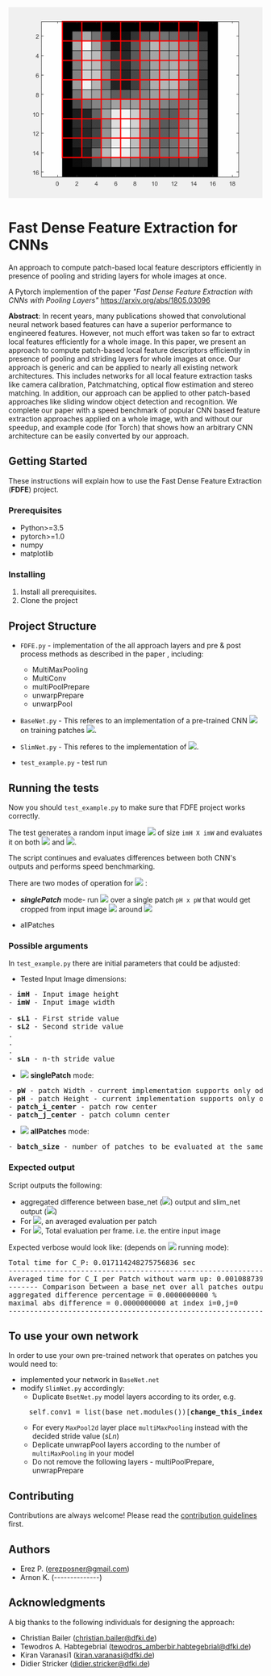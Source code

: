 ![Arnon is the man](Paper/fast_dense.gif)
# Fast Dense Feature Extraction for CNNs
An approach to compute patch-based local feature descriptors efficiently in
presence of pooling and striding layers for whole images at once.

A Pytorch implemention of the paper *"Fast Dense Feature Extraction with CNNs with Pooling Layers"*
https://arxiv.org/abs/1805.03096 

<B>Abstract</B>:
In recent years, many publications showed that convolutional neural network based features can have a superior performance to engineered features. However, not much effort was taken so far to extract local features efficiently for a whole image. In this paper, we present an approach to compute patch-based local feature descriptors efficiently in presence of pooling and striding layers for whole images at once. Our approach is generic and can be applied to nearly all existing network architectures. This includes networks for all local feature extraction tasks like camera calibration, Patchmatching, optical flow estimation and stereo matching. In addition, our approach can be applied to other patch-based approaches like sliding window object detection and recognition. We complete our paper with a speed benchmark of popular CNN based feature extraction approaches applied on a whole image, with and without our speedup, and example code (for Torch) that shows how an arbitrary CNN architecture can be easily converted by our approach.
## Getting Started
These instructions will explain how to use the Fast Dense Feature Extraction (**FDFE**) project.

### Prerequisites
* Python>=3.5
* pytorch>=1.0
* numpy
* matplotlib

### Installing

1) Install all prerequisites.
2) Clone the project

## Project Structure


* ```FDFE.py``` - implementation of the all approach layers and pre & post process methods as described in the paper
,  including: 

  * MultiMaxPooling
  * MultiConv
  * multiPoolPrepare
  * unwarpPrepare
  * unwarpPool 
* ```BaseNet.py``` - This referes to an implementation of a pre-trained CNN <img src="https://latex.codecogs.com/svg.latex?\Small&space;C_{p}" /> on training patches <img src="https://latex.codecogs.com/svg.latex?\Small&space;P^{T}" />. 
* ```SlimNet.py``` - This referes to the implementation of <img src="https://latex.codecogs.com/svg.latex?\Small&space;C_{I}" />.
* ```test_example.py``` - test run


## Running the tests


Now you should ```test_example.py``` to make sure that FDFE project works correctly.

The test generates a random input image
<img src="https://latex.codecogs.com/svg.latex?\Small&space;I" /> 
 of size ```imH X imW```  and evaluates it on both 
<img src="https://latex.codecogs.com/svg.latex?\Small&space;C_{p}" /> and <img src="https://latex.codecogs.com/svg.latex?\Small&space;C_{I}" />.

The script continues and evaluates differences between both CNN's outputs and performs speed benchmarking.

There are two modes of operation for 
<img src="https://latex.codecogs.com/svg.latex?\Small&space;C_{p}" /> 
:
* ***singlePatch*** mode- run <img src="https://latex.codecogs.com/svg.latex?\Small&space;C_{p}" /> 
over a single patch ```pH x pW```
that would get cropped from input image <img src="https://latex.codecogs.com/svg.latex?\Small&space;I" /> around <img src="https://latex.codecogs.com/svg.latex?\Small&space;I(patch \space\space center_i,patch \space\space center_j)" /> 

* allPatches

 
### Possible arguments
In ```test_example.py``` there are initial parameters that could be adjusted: 
* Tested Input Image dimensions:
<pre>
- <b>imH</b> - Input image height  
- <b>imW</b> - Input image width

- <b>sL1</b> - First stride value 
- <b>sL2</b> - Second stride value
.
.
.
- <b>sLn</b> - n-th stride value
</pre>
 

* <img src="https://latex.codecogs.com/svg.latex?\Small&space;C_{p}" /> <b>singlePatch</b> mode:

<pre>
- <b>pW</b> - patch Width - current implementation supports only odd width size
- <b>pH</b> - patch Height - current implementation supports only odd width size
- <b>patch_i_center</b> - patch row center
- <b>patch_j_center</b> - patch column center
</pre>
 
 * <img src="https://latex.codecogs.com/svg.latex?\Small&space;C_{p}"/> <b>allPatches</b> mode:
<pre>
- <b>batch_size</b> - number of patches to be evaluated at the same time 
</pre>
 


### Expected output
Script outputs the following:
* aggregated difference between base_net (<img src="https://latex.codecogs.com/svg.latex?\Small&space;C_{p}" />) output and slim_net output
(<img src="https://latex.codecogs.com/svg.latex?\Small&space;C_{I}" />)
* For <img src="https://latex.codecogs.com/svg.latex?\Small&space;C_{p}" />, an averaged evaluation per patch
* For <img src="https://latex.codecogs.com/svg.latex?\Small&space;C_{I}" />, Total evaluation per frame. i.e. the entire input image

Expected verbose would look like: (depends on <img src="https://latex.codecogs.com/svg.latex?\Small&space;C_{p}" /> running  mode): 
<pre>
Total time for C_P: 0.017114248275756836 sec
------------------------------------------------------------
Averaged time for C_I per Patch without warm up: 0.0010887398617342114 sec
------- Comparison between a base_net over all patches output and slim_net -------
aggregated difference percentage = 0.0000000000 %
maximal abs difference = 0.0000000000 at index i=0,j=0
------------------------------------------------------------
</pre>
## To use your own network

In order to use your own pre-trained network that operates on patches you would need to:
* implemented your network in ```BaseNet.net```
* modify ```SlimNet.py``` accordingly:
    * Duplicate `BsetNet.py` model layers according to its order, e.g. 
    <pre>
    self.conv1 = list(base_net.modules())[<b>change_this_index</b>]</pre> 
    * For every `MaxPool2d` layer place `multiMaxPooling` instead with the decided stride value (<i>sLn</i>)
    * Deplicate unwrapPool layers according to the number of `multiMaxPooling` in your model
    *  Do not remove the following layers - multiPoolPrepare, unwrapPrepare
    
## Contributing

Contributions are always welcome! Please read the [contribution guidelines](contributing.md) first.
## Authors

* Erez P.  (erezposner@gmail.com)
* Arnon K. (--------------)


## Acknowledgments

A big thanks to the following individuals for designing the approach:

- Christian Bailer (christian.bailer@dfki.de)
- Tewodros A. Habtegebrial (tewodros_amberbir.habtegebrial@dfki.de)
- Kiran Varanasi1 (kiran.varanasi@dfki.de)
- Didier Stricker (didier.stricker@dfki.de)
